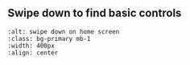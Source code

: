 ## Swipe down to find basic controls

```{image} home-screen-swipe.png
:alt: swipe down on home screen
:class: bg-primary mb-1
:width: 400px
:align: center
```

 
